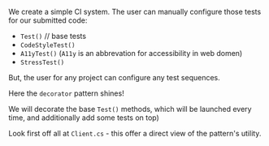 We create a simple CI system. The user can manually configure those tests for our submitted code:

- `Test()`  // base tests
- `CodeStyleTest()`
- `A11yTest()`  (`A11y` is an abbrevation for accessibility in web domen)
- `StressTest()`

But, the user for any project can configure any test sequences.

Here the `decorator` pattern shines!

We will decorate the base `Test()` methods, which will be launched every time, and additionally add some tests on top)

Look first off all at `Client.cs` - this offer a direct view of the pattern's utility.
